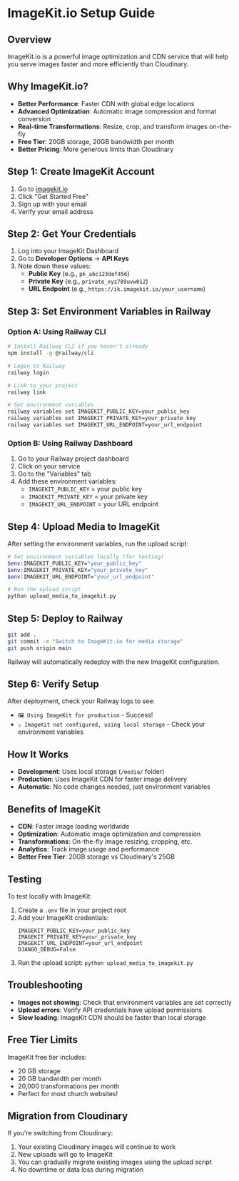 # ImageKit.io Setup Guide

## Overview
ImageKit.io is a powerful image optimization and CDN service that will help you serve images faster and more efficiently than Cloudinary.

## Why ImageKit.io?
- **Better Performance**: Faster CDN with global edge locations
- **Advanced Optimization**: Automatic image compression and format conversion
- **Real-time Transformations**: Resize, crop, and transform images on-the-fly
- **Free Tier**: 20GB storage, 20GB bandwidth per month
- **Better Pricing**: More generous limits than Cloudinary

## Step 1: Create ImageKit Account
1. Go to [imagekit.io](https://imagekit.io)
2. Click "Get Started Free"
3. Sign up with your email
4. Verify your email address

## Step 2: Get Your Credentials
1. Log into your ImageKit Dashboard
2. Go to **Developer Options** → **API Keys**
3. Note down these values:
   - **Public Key** (e.g., `pk_abc123def456`)
   - **Private Key** (e.g., `private_xyz789uvw012`)
   - **URL Endpoint** (e.g., `https://ik.imagekit.io/your_username`)

## Step 3: Set Environment Variables in Railway

### Option A: Using Railway CLI
```bash
# Install Railway CLI if you haven't already
npm install -g @railway/cli

# Login to Railway
railway login

# Link to your project
railway link

# Set environment variables
railway variables set IMAGEKIT_PUBLIC_KEY=your_public_key
railway variables set IMAGEKIT_PRIVATE_KEY=your_private_key
railway variables set IMAGEKIT_URL_ENDPOINT=your_url_endpoint
```

### Option B: Using Railway Dashboard
1. Go to your Railway project dashboard
2. Click on your service
3. Go to the "Variables" tab
4. Add these environment variables:
   - `IMAGEKIT_PUBLIC_KEY` = your public key
   - `IMAGEKIT_PRIVATE_KEY` = your private key
   - `IMAGEKIT_URL_ENDPOINT` = your URL endpoint

## Step 4: Upload Media to ImageKit
After setting the environment variables, run the upload script:

```bash
# Set environment variables locally (for testing)
$env:IMAGEKIT_PUBLIC_KEY="your_public_key"
$env:IMAGEKIT_PRIVATE_KEY="your_private_key"
$env:IMAGEKIT_URL_ENDPOINT="your_url_endpoint"

# Run the upload script
python upload_media_to_imagekit.py
```

## Step 5: Deploy to Railway
```bash
git add .
git commit -m "Switch to ImageKit.io for media storage"
git push origin main
```

Railway will automatically redeploy with the new ImageKit configuration.

## Step 6: Verify Setup
After deployment, check your Railway logs to see:
- `🖼️ Using ImageKit for production` - Success!
- `⚠️ ImageKit not configured, using local storage` - Check your environment variables

## How It Works
- **Development**: Uses local storage (`/media/` folder)
- **Production**: Uses ImageKit CDN for faster image delivery
- **Automatic**: No code changes needed, just environment variables

## Benefits of ImageKit
- **CDN**: Faster image loading worldwide
- **Optimization**: Automatic image optimization and compression
- **Transformations**: On-the-fly image resizing, cropping, etc.
- **Analytics**: Track image usage and performance
- **Better Free Tier**: 20GB storage vs Cloudinary's 25GB

## Testing
To test locally with ImageKit:
1. Create a `.env` file in your project root
2. Add your ImageKit credentials:
   ```
   IMAGEKIT_PUBLIC_KEY=your_public_key
   IMAGEKIT_PRIVATE_KEY=your_private_key
   IMAGEKIT_URL_ENDPOINT=your_url_endpoint
   DJANGO_DEBUG=False
   ```
3. Run the upload script: `python upload_media_to_imagekit.py`

## Troubleshooting
- **Images not showing**: Check that environment variables are set correctly
- **Upload errors**: Verify API credentials have upload permissions
- **Slow loading**: ImageKit CDN should be faster than local storage

## Free Tier Limits
ImageKit free tier includes:
- 20 GB storage
- 20 GB bandwidth per month
- 20,000 transformations per month
- Perfect for most church websites!

## Migration from Cloudinary
If you're switching from Cloudinary:
1. Your existing Cloudinary images will continue to work
2. New uploads will go to ImageKit
3. You can gradually migrate existing images using the upload script
4. No downtime or data loss during migration 